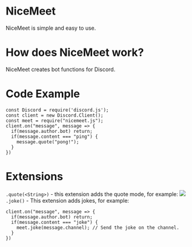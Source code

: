 # NiceMeet
NiceMeet is simple and easy to use.

# How does NiceMeet work?
NiceMeet creates bot functions for Discord.

# Code Example
```
const Discord = require('discord.js');
const client = new Discord.Client();
const meet = require("nicemeet.js");
client.on("message", message => {
  if(message.author.bot) return;
  if(message.content === "ping") {
    message.quote("pong!");
  }
})
```

# Extensions
`.quote(<String>)` - this extension adds the quote mode, for example:
<img src="https://cdn.discordapp.com/attachments/709397060079583305/821401853739663370/Screenshot_20210316-121654_Discord.jpg">
`.joke()` - This extension adds jokes, for example:
```
client.on("message", message => {
  if(message.author.bot) return;
  if(message.content === "joke") {
    meet.joke(message.channel); // Send the joke on the channel.
  }
})
```


